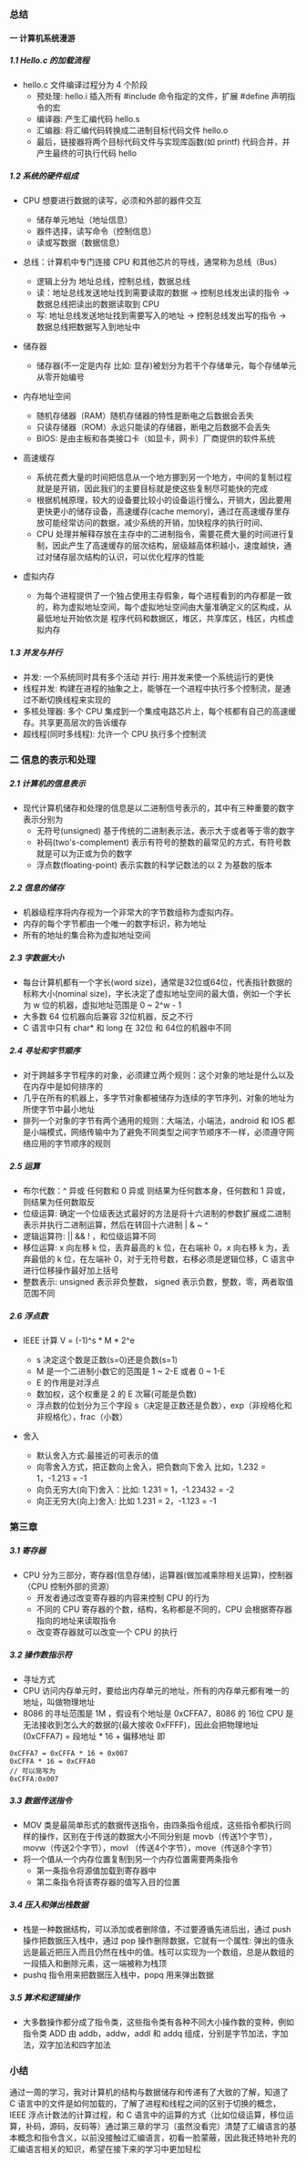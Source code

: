 ### 总结

#### 一 计算机系统漫游

##### 1.1 Hello.c 的加载流程

* hello.c 文件编译过程分为 4 个阶段
  * 预处理:  hello.i  插入所有 #include 命令指定的文件，扩展 #define 声明指令的宏
  * 编译器:  产生汇编代码 hello.s
  * 汇编器: 将汇编代码转换成二进制目标代码文件 hello.o
  * 最后，链接器将两个目标代码文件与实现库函数(如 printf) 代码合并，并产生最终的可执行代码 hello

##### 1.2 系统的硬件组成

* CPU 想要进行数据的读写，必须和外部的器件交互
  * 储存单元地址（地址信息）
  * 器件选择，读写命令（控制信息）
  * 读或写数据（数据信息）

* 总线：计算机中专门连接 CPU 和其他芯片的导线，通常称为总线（Bus）
  * 逻辑上分为 地址总线，控制总线，数据总线
  * 读：地址总线发送地址找到需要读取的数据 -> 控制总线发出读的指令 ->  数据总线把读出的数据读取到 CPU
  * 写:  地址总线发送地址找到需要写入的地址 ->  控制总线发出写的指令 -> 数据总线把数据写入到地址中

* 储存器
  * 储存器(不一定是内存 比如: 显存)被划分为若干个存储单元，每个存储单元从零开始编号
* 内存地址空间
  * 随机存储器（RAM）随机存储器的特性是断电之后数据会丢失
  * 只读存储器（ROM）永远只能读的存储器，断电之后数据不会丢失
  * BIOS: 是由主板和各类接口卡（如显卡，网卡）厂商提供的软件系统
* 高速缓存
  * 系统花费大量的时间把信息从一个地方挪到另一个地方，中间的复制过程就是是开销，因此我们的主要目标就是使这些复制尽可能快的完成
  * 根据机械原理，较大的设备要比较小的设备运行慢么，开销大，因此要用更快更小的储存设备，高速缓存(cache memory)，通过在高速缓存里存放可能经常访问的数据，减少系统的开销，加快程序的执行时间、
  * CPU 处理并解释存放在主存中的二进制指令，需要花费大量的时间进行复制，因此产生了高速缓存的层次结构，层级越高体积越小，速度越快，通过对储存层次结构的认识，可以优化程序的性能

* 虚拟内存
  * 为每个进程提供了一个独占使用主存假象，每个进程看到的内存都是一致的，称为虚拟地址空间，每个虚拟地址空间由大量准确定义的区构成，从最低地址开始依次是 程序代码和数据区，堆区，共享库区，栈区，内核虚拟内存

##### 1.3 并发与并行

* 并发: 一个系统同时具有多个活动	并行: 用并发来使一个系统运行的更快
* 线程并发: 构建在进程的抽象之上，能够在一个进程中执行多个控制流，是通过不断切换线程来实现的
* 多核处理器: 多个 CPU 集成到一个集成电路芯片上，每个核都有自己的高速缓存。共享更高层次的告诉缓存
* 超线程(同时多线程): 允许一个 CPU 执行多个控制流

### 二 信息的表示和处理

##### 2.1 计算机的信息表示

* 现代计算机储存和处理的信息是以二进制信号表示的，其中有三种重要的数字表示分别为
  * 无符号(unsigned)	基于传统的二进制表示法，表示大于或者等于零的数字
  * 补码(two's-complement)   表示有符号的整数的最常见的方式，有符号数就是可以为正或为负的数字
  * 浮点数(floating-point)  表示实数的科学记数法的以 2 为基数的版本

##### 2.2 信息的储存

* 机器级程序将内存视为一个非常大的字节数组称为虚拟内存。
* 内存的每个字节都由一个唯一的数字标识，称为地址
* 所有的地址的集合称为虚拟地址空间

##### 2.3 字数据大小

* 每台计算机都有一个字长(word size)，通常是32位或64位，代表指针数据的标称大小(nominal size)，字长决定了虚拟地址空间的最大值，例如一个字长为 w 位的机器，虚拟地址范围是 0 ~ 2^w - 1
* 大多数 64 位机器向后兼容 32位机器，反之不行
* C 语言中只有 char* 和 long 在 32位 和 64位的机器中不同

##### 2.4 寻址和字节顺序

* 对于跨越多字节程序的对象，必须建立两个规则：这个对象的地址是什么以及在内存中是如何排序的
* 几乎在所有的机器上，多字节对象都被储存为连续的字节序列，对象的地址为所使字节中最小地址
* 排列一个对象的字节有两个通用的规则：大端法，小端法，android 和 IOS 都是小端模式，网络传输中为了避免不同类型之间字节顺序不一样，必须遵守网络应用的字节顺序的规则

##### 2.5 运算

* 布尔代数：^ 异或  任何数和 0 异或  则结果为任何数本身，任何数和 1 异或，则结果为任何数取反
* 位级运算:  确定一个位级表达式最好的方法是将十六进制的参数扩展成二进制表示并执行二进制运算，然后在转回十六进制 | & ~ ^
* 逻辑运算符: || && ! ，和位级运算不同
* 移位运算:  x 向左移 k 位，丢弃最高的 k 位，在右端补 0，x 向右移 k 为，丢弃最低的 k 位，在左端补 0，对于无符号数，右移必须是逻辑位移，C 语言中进行位移操作最好加上括号
* 整数表示: unsigned 表示非负整数， signed 表示负数，整数，零，两者取值范围不同

##### 2.6 浮点数

* IEEE 计算 V = (-1)^s * M * 2^e  
  * s  决定这个数是正数(s=0)还是负数(s=1)
  * M 是一个二进制小数它的范围是 1 ~ 2-E 或者 0 ~ 1-E
  * E 的作用是对浮点
  * 数加权，这个权重是 2 的 E 次幂(可能是负数)
  * 浮点数的位划分为三个字段 s（决定是正数还是负数），exp（非规格化和非规格化），frac（小数）

* 舍入
  * 默认舍入方式:最接近的可表示的值
  * 向零舍入方式，把正数向上舍入，把负数向下舍入 比如，1.232 = 1，-1.213 = -1
  * 向负无穷大(向下)舍入：比如: 1.231 = 1，-1.23432 = -2
  * 向正无穷大(向上)舍入: 比如 1.231 = 2，-1.123 = -1

### 第三章

##### 3.1 寄存器

* CPU 分为三部分，寄存器(信息存储)，运算器(做加减乘除相关运算)，控制器（CPU 控制外部的资源）
  * 开发者通过改变寄存器的内容来控制 CPU 的行为
  * 不同的 CPU 寄存器的个数，结构，名称都是不同的，CPU 会根据寄存器指向的地址来读取指令
  * 改变寄存器就可以改变一个 CPU 的执行

##### 3.2 操作数指示符

*  寻址方式
  * CPU 访问内存单元时，要给出内存单元的地址，所有的内存单元都有唯一的地址，叫做物理地址
  * 8086 的寻址范围是 1M ，假设有个地址是 0xCFFA7，8086 的 16位 CPU 是无法接收到怎么大的数据的(最大接收 0xFFFF)，因此会把物理地址(0xCFFA7) = 段地址 * 16 + 偏移地址 即

```
0xCFFA7 = 0xCFFA * 16 + 0x007
0xCFFA * 16 = 0xCFFA0	
// 可以简写为
0xCFFA:0x007
```

##### 3.3 数据传送指令

* MOV 类是最简单形式的数据传送指令，由四条指令组成，这些指令都执行同样的操作，区别在于传送的数据大小不同分别是 movb（传送1个字节），movw（传送2个字节），movl （传送4个字节），move（传送8个字节）
* 将一个值从一个内存位置复制到另一个内存位置需要两条指令
  * 第一条指令将源值加载到寄存器中
  * 第二条指令将该寄存器的值写入目的位置

##### 3.4 压入和弹出栈数据

* 栈是一种数据结构，可以添加或者删除值，不过要遵循先进后出，通过 push 操作把数据压入栈中，通过 pop 操作删除数据，它就有一个属性: 弹出的值永远是最近把压入而且仍然在栈中的值。栈可以实现为一个数组，总是从数组的一段插入和删除元素，这一端被称为栈顶
* pushq 指令用来把数据压入栈中，popq 用来弹出数据

##### 3.5 算术和逻辑操作

* 大多数操作都分成了指令类，这些指令类有各种不同大小操作数的变种，例如 指令类 ADD 由 addb，addw，addl 和 addq 组成，分别是字节加法，字加法，双字加法和四字加法

### 小结

​		通过一周的学习，我对计算机的结构与数据储存和传递有了大致的了解，知道了 C 语言中的文件是如何加载的，了解了进程和线程之间的区别于切换的概念， IEEE 浮点计数法的计算过程，和 C 语言中的运算的方式（比如位级运算，移位运算，补码，源码，反码等）通过第三章的学习（虽然没看完）清楚了汇编语言的基本概念和指令含义，以前没接触过汇编语言，初看一脸蒙蔽，因此我还特地补充的汇编语言相关的知识，希望在接下来的学习中更加轻松